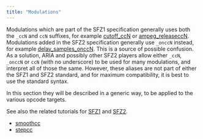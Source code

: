 ```yaml
---
title: "Modulations"
---
```

Modulations which are part of the SFZ1 specification generally uses both the
`_ccN` and `ccN` suffixes, for example [cutoff_ccN] or [ampeg_releaseccN].
Modulations added in the SFZ2 specification generally use `_onccN` instead,
for example [delay_samples_onccN]. This is a source of possible confusion.
As a solution, ARIA and possibly other SFZ2 players allow either `_ccN`, `_onccN`
or `ccN` (with no underscore) to be used for many modulations,
and interpret all of those the same. However, these aliases are not part of
either the SFZ1 and SFZ2 standard, and for maximum compatibility,
it is best to use the standard syntax.

In this section they will be described in a generic way,
to be applied to the various opcode targets.

See also the related tutorials for [SFZ1] and [SFZ2].

- [smoothcc](smoothccN)
- [stepcc](stepccN)


[cutoff_ccN]:          /opcodes/cutoff
[ampeg_releaseccN]:    /opcodes/ampeg_release
[delay_samples_onccN]: /opcodes/delay_samples
[SFZ1]:                /tutorials/sfz1_modulations
[SFZ2]:                /tutorials/sfz2_modulations
